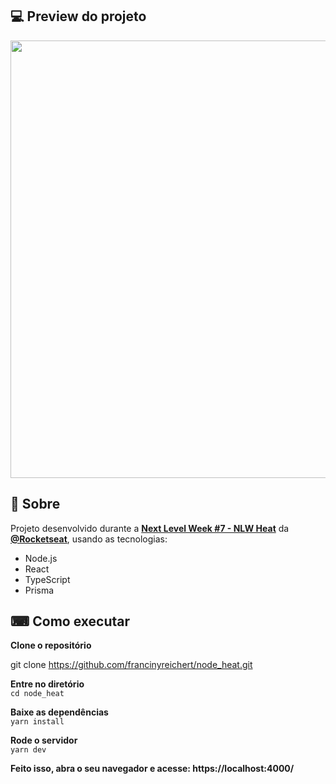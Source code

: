<h2>💻 Preview do projeto </h2> 
<p align="center">
  <img src="" width="700" style="max-width:100%;">
 </p>
<h2> 📖 Sobre</h2> 
  <p>Projeto desenvolvido durante a <a href="https://nextlevelweek.com/inscricao/7"><strong>Next Level Week #7 - NLW Heat</strong></a> da <a href="https://github.com/Rocketseat"><strong>@Rocketseat</strong></a>, usando as tecnologias:</p>
  <ul>
    <li> Node.js </li>
    <li> React </li>
    <li> TypeScript </li>
    <li> Prisma </li>
  </ul>
  
<h2>⌨ Como executar </h2>
<strong>Clone o repositório</strong>
<p>git clone <a href="https://github.com/francinyreichert/node_heat.git">https://github.com/francinyreichert/node_heat.git</a></p>

<strong>Entre no diretório</strong><br>
 <code>cd node_heat</code>

<strong>Baixe as dependências</strong><br>
 <code>yarn install </code>

<strong>Rode o servidor</strong><br>
  <code>yarn dev</code>

<strong>Feito isso, abra o seu navegador e acesse: https://localhost:4000/</strong>

